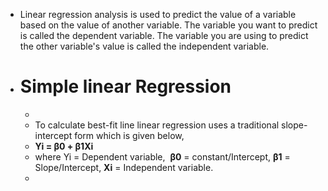 - Linear regression analysis is used to predict the value of a variable based on the value of another variable. The variable you want to predict is called the dependent variable. The variable you are using to predict the other variable's value is called the independent variable.
- # Simple linear Regression
	-
	- To calculate best-fit line linear regression uses a traditional slope-intercept form which is given below,
	- **Yi = β0 + β1Xi**
	- where Yi = Dependent variable,  **β0** = constant/Intercept, **β1** = Slope/Intercept, **Xi** = Independent variable.
	-